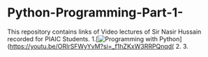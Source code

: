 # Python-Programming-Part-1-
This repository contains links of Video lectures of Sir Nasir Hussain recorded for PIAIC Students.
1.[![Programming with Python](https://img.youtube.com/vi/VIDEO_ID/0.jpg)](https://youtu.be/ORIrSFWyYvM?si=_f1hZKxW3RRPQnqd(
2. 
3. 

